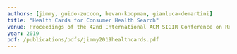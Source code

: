 ```yaml
---
authors: [jimmy, guido-zuccon, bevan-koopman, gianluca-demartini]
title: "Health Cards for Consumer Health Search"
venue: Proceedings of the 42nd International ACM SIGIR Conference on Research and Development in Information Retrieval (SIGIR '19)
year: 2019
pdf: /publications/pdfs/jimmy2019healthcards.pdf
---
```

